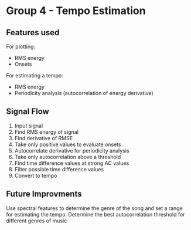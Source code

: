 # Group 4 - Tempo Estimation
## Features used  
For plotting:
- RMS energy
- Onsets

For estimating a tempo:
- RMS energy
- Periodicity analysis (autocorrelation of energy derivative)  

## Signal Flow
1. Input signal
2. Find RMS energy of signal
3. Find derivative of RMSE
4. Take only positive values to evaluate onsets
5. Autocorrelate derivative for periodicity analysis
6. Take only autocorrelation above a threshold
7. Find time difference values at strong AC values
8. Filter possible time difference values
9. Convert to tempo

## Future Improvments
Use spectral features to determine the genre of the song and set a range for estimating the tempo.
Determine the best autocorrelation threshold for different genres of music
